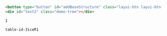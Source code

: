 ``` html
<button type="button" id="addBaseStructure" class="layui-btn layui-btn-sm layui-btn-normal">增加一级组织</button>
<div id="test2" class="demo-tree"></div>
```

```html
1
```

```notion-like-tables
table-id-3iceR1
```